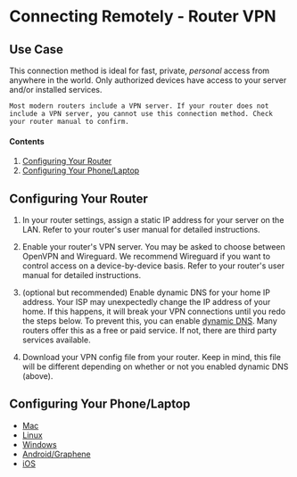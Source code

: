 # Connecting Remotely - Router VPN

## Use Case

This connection method is ideal for fast, private, _personal_ access from anywhere in the world. Only authorized devices have access to your server and/or installed services.

```admonish warning title="Router Feature Needed"
Most modern routers include a VPN server. If your router does not include a VPN server, you cannot use this connection method. Check your router manual to confirm.
```

#### Contents

1. [Configuring Your Router](#configuring-your-router)
1. [Configuring Your Phone/Laptop](#configuring-your-phonelaptop)

## Configuring Your Router

1. In your router settings, assign a static IP address for your server on the LAN. Refer to your router's user manual for detailed instructions.

1. Enable your router's VPN server. You may be asked to choose between OpenVPN and Wireguard. We recommend Wireguard if you want to control access on a device-by-device basis. Refer to your router's user manual for detailed instructions.

1. (optional but recommended) Enable dynamic DNS for your home IP address. Your ISP may unexpectedly change the IP address of your home. If this happens, it will break your VPN connections until you redo the steps below. To prevent this, you can enable <a href="https://en.wikipedia.org/wiki/Dynamic_DNS" target="_blank">dynamic DNS</a>. Many routers offer this as a free or paid service. If not, there are third party services available.

1. Download your VPN config file from your router. Keep in mind, this file will be different depending on whether or not you enabled dynamic DNS (above).

## Configuring Your Phone/Laptop

- [Mac](../../device-guides/mac/vpn.md)
- [Linux](../../device-guides/linux/vpn.md)
- [Windows](../../device-guides/windows/vpn.md)
- [Android/Graphene](../../device-guides/android/vpn.md)
- [iOS](../../device-guides/ios/vpn.md)
